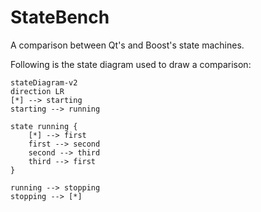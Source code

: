# StateBench
A comparison between Qt's and Boost's state machines.

Following is the state diagram used to draw a comparison:
```mermaid
stateDiagram-v2
direction LR
[*] --> starting
starting --> running

state running {
    [*] --> first
    first --> second
    second --> third
    third --> first
}

running --> stopping
stopping --> [*]
```
